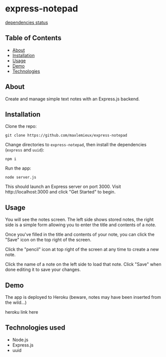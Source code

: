 # express-notepad
[dependencies status](https://img.shields.io/david/maxlemieux/express-notepad?style=for-the-badge)

## Table of Contents
* [About](#about)
* [Installation](#installation)
* [Usage](#usage)
* [Demo](#demo)
* [Technologies](#technologies)

## About
Create and manage simple text notes with an Express.js backend.

## Installation
Clone the repo:

`git clone https://github.com/maxlemieux/express-notepad`

Change directories to `express-notepad`, then install the dependencies (`express` and `uuid`):

`npm i`

Run the app:

`node server.js`

This should launch an Express server on port 3000. Visit http://localhost:3000 and click "Get Started" to begin.


## Usage

You will see the notes screen. The left side shows stored notes, the right side is a simple form allowing you to enter the title and contents of a note. 

Once you've filled in the title and contents of your note, you can click the "Save" icon on the top right of the screen.

Click the "pencil" icon at top right of the screen at any time to create a new note.

Click the name of a note on the left side to load that note. Click "Save" when done editing it to save your changes.

## Demo
The app is deployed to Heroku (beware, notes may have been inserted from the wild...)

heroku link here



## Technologies used
* Node.js
* Express.js
* uuid